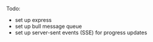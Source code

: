 Todo:

- set up express
- set up bull message queue
- set up server-sent events (SSE) for progress updates